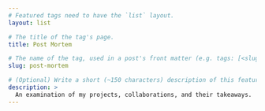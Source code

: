 ```yaml
---
# Featured tags need to have the `list` layout.
layout: list

# The title of the tag's page.
title: Post Mortem

# The name of the tag, used in a post's front matter (e.g. tags: [<slug>]).
slug: post-mortem

# (Optional) Write a short (~150 characters) description of this featured tag.
description: >
  An examination of my projects, collaborations, and their takeaways. 
---
```

